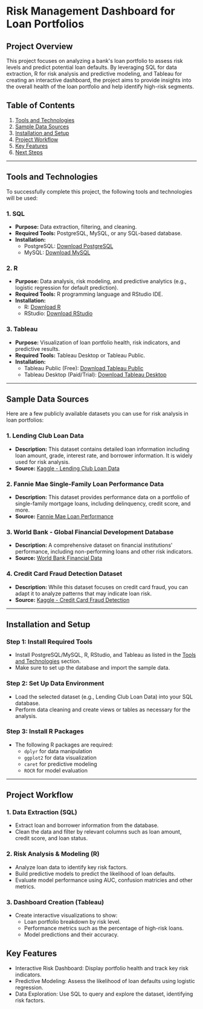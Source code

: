 # Risk Management Dashboard for Loan Portfolios

## Project Overview
This project focuses on analyzing a bank's loan portfolio to assess risk levels and predict potential loan defaults. By leveraging SQL for data extraction, R for risk analysis and predictive modeling, and Tableau for creating an interactive dashboard, the project aims to provide insights into the overall health of the loan portfolio and help identify high-risk segments.

## Table of Contents
1. [Tools and Technologies](#tools-and-technologies)
2. [Sample Data Sources](#sample-data-sources)
3. [Installation and Setup](#installation-and-setup)
4. [Project Workflow](#project-workflow)
5. [Key Features](#key-features)
6. [Next Steps](#next-steps)

---

## Tools and Technologies
To successfully complete this project, the following tools and technologies will be used:

### 1. **SQL** 
   - **Purpose:** Data extraction, filtering, and cleaning.
   - **Required Tools:** PostgreSQL, MySQL, or any SQL-based database.
   - **Installation:** 
     - PostgreSQL: [Download PostgreSQL](https://www.postgresql.org/download/)
     - MySQL: [Download MySQL](https://dev.mysql.com/downloads/mysql/)

### 2. **R**
   - **Purpose:** Data analysis, risk modeling, and predictive analytics (e.g., logistic regression for default prediction).
   - **Required Tools:** R programming language and RStudio IDE.
   - **Installation:** 
     - R: [Download R](https://cran.r-project.org/)
     - RStudio: [Download RStudio](https://rstudio.com/products/rstudio/download/)

### 3. **Tableau**
   - **Purpose:** Visualization of loan portfolio health, risk indicators, and predictive results.
   - **Required Tools:** Tableau Desktop or Tableau Public.
   - **Installation:** 
     - Tableau Public (Free): [Download Tableau Public](https://public.tableau.com/en-us/s/download)
     - Tableau Desktop (Paid/Trial): [Download Tableau Desktop](https://www.tableau.com/products/desktop)

---

## Sample Data Sources
Here are a few publicly available datasets you can use for risk analysis in loan portfolios:

### 1. **Lending Club Loan Data**
   - **Description:** This dataset contains detailed loan information including loan amount, grade, interest rate, and borrower information. It is widely used for risk analysis.
   - **Source:** [Kaggle - Lending Club Loan Data](https://www.kaggle.com/wordsforthewise/lending-club)

### 2. **Fannie Mae Single-Family Loan Performance Data**
   - **Description:** This dataset provides performance data on a portfolio of single-family mortgage loans, including delinquency, credit score, and more.
   - **Source:** [Fannie Mae Loan Performance](https://datadynamics.fanniemae.com/dataset/single-family-loan-performance-data)

### 3. **World Bank - Global Financial Development Database**
   - **Description:** A comprehensive dataset on financial institutions' performance, including non-performing loans and other risk indicators.
   - **Source:** [World Bank Financial Data](https://databank.worldbank.org/source/global-financial-development)

### 4. **Credit Card Fraud Detection Dataset**
   - **Description:** While this dataset focuses on credit card fraud, you can adapt it to analyze patterns that may indicate loan risk.
   - **Source:** [Kaggle - Credit Card Fraud Detection](https://www.kaggle.com/mlg-ulb/creditcardfraud)

---

## Installation and Setup

### Step 1: Install Required Tools
- Install PostgreSQL/MySQL, R, RStudio, and Tableau as listed in the [Tools and Technologies](#tools-and-technologies) section.
- Make sure to set up the database and import the sample data.

### Step 2: Set Up Data Environment
- Load the selected dataset (e.g., Lending Club Loan Data) into your SQL database.
- Perform data cleaning and create views or tables as necessary for the analysis.

### Step 3: Install R Packages
- The following R packages are required:
  - `dplyr` for data manipulation
  - `ggplot2` for data visualization
  - `caret` for predictive modeling
  - `ROCR` for model evaluation

---

## Project Workflow

### 1. Data Extraction (SQL)
  - Extract loan and borrower information from the database.
  - Clean the data and filter by relevant columns such as loan amount, credit score, and loan status.

### 2. Risk Analysis & Modeling (R)
  - Analyze loan data to identify key risk factors.
  - Build predictive models to predict the likelihood of loan defaults.
  - Evaluate model performance using AUC, confusion matricies and other metrics.

### 3. Dashboard Creation (Tableau)
  - Create interactive visualizations to show:
      - Loan portfolio breakdown by risk level.
      - Performance metrics such as the percentage of high-risk loans.
      - Model predictions and their accuracy.
   
## Key Features 
  - Interactive Risk Dashboard: Display portfolio health and track key risk indicators.
  - Predictive Modeling: Assess the likelihood of loan defaults using logistic regression.
  - Data Exploration: Use SQL to query and explore the dataset, identifying risk factors.


